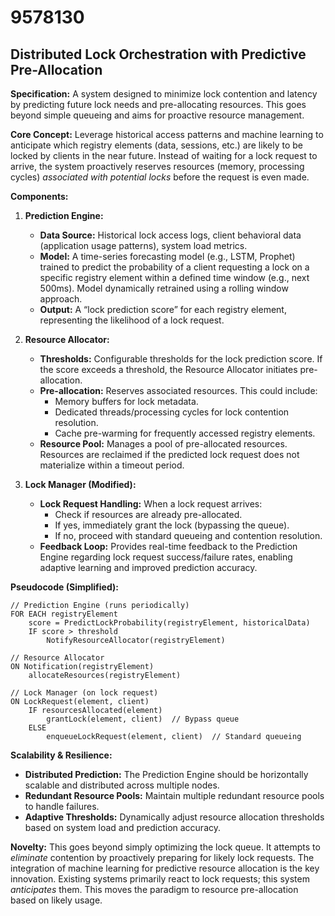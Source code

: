 # 9578130

## Distributed Lock Orchestration with Predictive Pre-Allocation

**Specification:** A system designed to minimize lock contention and latency by predicting future lock needs and pre-allocating resources. This goes beyond simple queueing and aims for proactive resource management.

**Core Concept:** Leverage historical access patterns and machine learning to anticipate which registry elements (data, sessions, etc.) are likely to be locked by clients in the near future.  Instead of waiting for a lock request to arrive, the system proactively reserves resources (memory, processing cycles) *associated with potential locks* before the request is even made.

**Components:**

1.  **Prediction Engine:**
    *   **Data Source:**  Historical lock access logs, client behavioral data (application usage patterns), system load metrics.
    *   **Model:** A time-series forecasting model (e.g., LSTM, Prophet) trained to predict the probability of a client requesting a lock on a specific registry element within a defined time window (e.g., next 500ms).  Model dynamically retrained using a rolling window approach.
    *   **Output:** A “lock prediction score” for each registry element, representing the likelihood of a lock request.

2.  **Resource Allocator:**
    *   **Thresholds:** Configurable thresholds for the lock prediction score.  If the score exceeds a threshold, the Resource Allocator initiates pre-allocation.
    *   **Pre-allocation:** Reserves associated resources. This could include:
        *   Memory buffers for lock metadata.
        *   Dedicated threads/processing cycles for lock contention resolution.
        *   Cache pre-warming for frequently accessed registry elements.
    *   **Resource Pool:** Manages a pool of pre-allocated resources.  Resources are reclaimed if the predicted lock request does not materialize within a timeout period.

3.  **Lock Manager (Modified):**
    *   **Lock Request Handling:**  When a lock request arrives:
        *   Check if resources are already pre-allocated.
        *   If yes, immediately grant the lock (bypassing the queue).
        *   If no, proceed with standard queueing and contention resolution.
    *   **Feedback Loop:** Provides real-time feedback to the Prediction Engine regarding lock request success/failure rates, enabling adaptive learning and improved prediction accuracy.

**Pseudocode (Simplified):**

```
// Prediction Engine (runs periodically)
FOR EACH registryElement
    score = PredictLockProbability(registryElement, historicalData)
    IF score > threshold
        NotifyResourceAllocator(registryElement)

// Resource Allocator
ON Notification(registryElement)
    allocateResources(registryElement)

// Lock Manager (on lock request)
ON LockRequest(element, client)
    IF resourcesAllocated(element)
        grantLock(element, client)  // Bypass queue
    ELSE
        enqueueLockRequest(element, client)  // Standard queueing
```

**Scalability & Resilience:**

*   **Distributed Prediction:**  The Prediction Engine should be horizontally scalable and distributed across multiple nodes.
*   **Redundant Resource Pools:**  Maintain multiple redundant resource pools to handle failures.
*   **Adaptive Thresholds:** Dynamically adjust resource allocation thresholds based on system load and prediction accuracy.

**Novelty:** This goes beyond simply optimizing the lock queue. It attempts to *eliminate* contention by proactively preparing for likely lock requests. The integration of machine learning for predictive resource allocation is the key innovation.  Existing systems primarily react to lock requests; this system *anticipates* them. This moves the paradigm to resource pre-allocation based on likely usage.